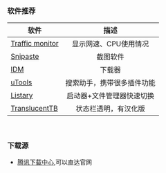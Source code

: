 
### 软件推荐
软件|描述|
---|:--:|
[Traffic monitor](https://dl.softmgr.qq.com/original/Office/TrafficMonitor_V1.77_.for.XP.7z)|显示网速、CPU使用情况|
[Snipaste](https://www.snipaste.com/)|截图软件|
[IDM](https://pc.qq.com/detail/16/detail_416.html)|下载器|
[uTools](https://u.tools/)|搜索助手，携带很多插件功能|
[Listary](https://www.aliyundrive.com/drive/)|启动器+文件管理器快速切换|
[TranslucentTB](https://github.com/TranslucentTB/TranslucentTB)|状态栏透明，有汉化版|
<br/>

### 下载源
- [腾讯下载中心](https://pc.qq.com),可以直达官网

